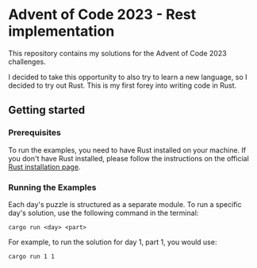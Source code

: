 # Advent of Code 2023 - Rest implementation

This repository contains my solutions for the Advent of Code 2023 challenges.

I decided to take this opportunity to also try to learn a new language, so I decided to try out Rust. This is my first forey into writing code in Rust.

## Getting started
### Prerequisites
To run the examples, you need to have Rust installed on your machine. If you don't have Rust installed, please follow the instructions on the official [Rust installation page](https://www.rust-lang.org/tools/install).

### Running the Examples
Each day's puzzle is structured as a separate module. To run a specific day's solution, use the following command in the terminal:
```
cargo run <day> <part>
```
For example, to run the solution for day 1, part 1, you would use:
```
cargo run 1 1
```
